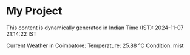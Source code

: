 # My Project

This content is dynamically generated in Indian Time (IST): 2024-11-07 21:14:22 IST


Current Weather in Coimbatore:
Temperature: 25.88 °C
Condition: mist
